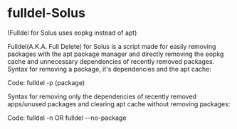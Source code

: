 # fulldel-Solus
(Fulldel for Solus uses eopkg instead of apt)

Fulldel(A.K.A. Full Delete) for Solus is a script made for easily removing packages with the apt package manager and directly
removing the eopkg cache and unnecessary dependencies of recently removed packages.
Syntax for removing a package, it's dependencies and the apt cache:

Code:
fulldel -p (package)

Syntax for removing only the dependencies of recently removed apps/unused packages and clearing apt cache without
removing packages:

Code:
fulldel -n
OR
fulldel --no-package
